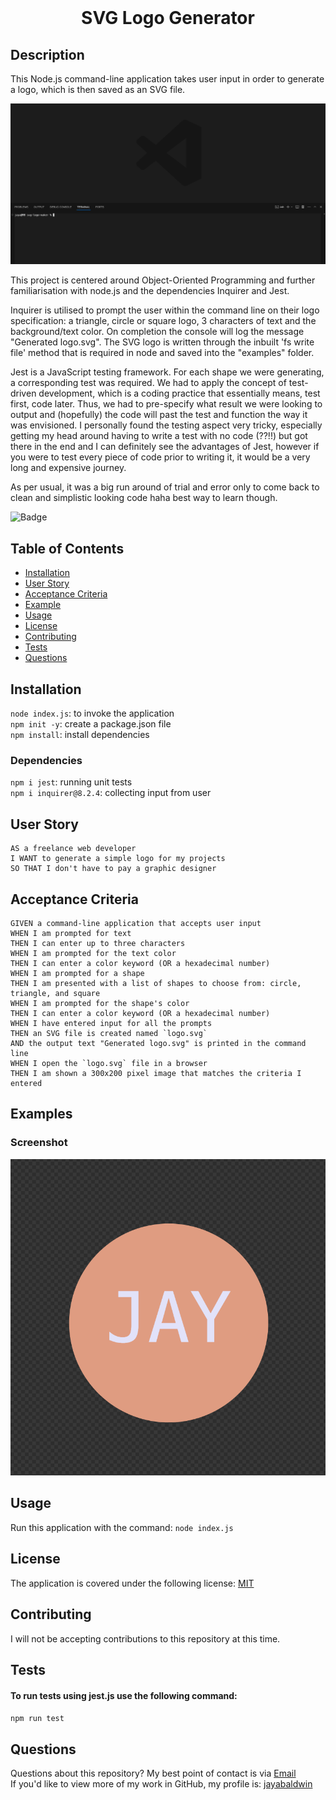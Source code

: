 
  <br>
  <h1 align="center">SVG Logo Generator</h1>

  ## Description
  This Node.js command-line application takes user input in order to generate a logo, which is then saved as an SVG file. 
  <br>

  ![](./screenshots/logo-generator.gif)
  
  This project is centered around Object-Oriented Programming and further familiarisation with node.js and the dependencies Inquirer and Jest.
  <br>

  Inquirer is utilised to prompt the user within the command line on their logo specification: a triangle, circle or square logo, 3 characters of text and the background/text color. On completion the console will log the message "Generated logo.svg". The SVG logo is written through the inbuilt 'fs write file' method that is required in node and saved into the "examples" folder.
  
  Jest is a JavaScript testing framework. For each shape we were generating, a corresponding test was required. We had to apply the concept of test-driven development, which is a coding practice that essentially means, test first, code later. Thus, we had to pre-specify what result we were looking to output and (hopefully) the code will past the test and function the way it was envisioned. I personally found the testing aspect very tricky, especially getting my head around having to write a test with no code (??!!) but got there in the end and I can definitely see the advantages of Jest, however if you were to test every piece of code prior to writing it, it would be a very long and expensive journey.

  As per usual, it was a big run around of trial and error only to come back to clean and simplistic looking code haha best way to learn though.
  
  ![Badge](https://img.shields.io/badge/License-MIT-yellow.svg)
 

  ## Table of Contents
  - [Installation](#installation)
  - [User Story](#user-story)
  - [Acceptance Criteria](#acceptance-criteria)
  - [Example](#example)
  - [Usage](#usage)
  - [License](#license)
  - [Contributing](#contributing)
  - [Tests](#tests)
  - [Questions](#questions)

  ## Installation
  `node index.js`: to invoke the application
  <br>
  `npm init -y`: create a package.json file
  <br>
  `npm install`: install dependencies

  ### Dependencies
  `npm i jest`: running unit tests
  <br>
  `npm i inquirer@8.2.4`: collecting input from user
  
  ## User Story
  ```
  AS a freelance web developer
I WANT to generate a simple logo for my projects
SO THAT I don't have to pay a graphic designer
  ```


  ## Acceptance Criteria
```
GIVEN a command-line application that accepts user input
WHEN I am prompted for text
THEN I can enter up to three characters
WHEN I am prompted for the text color
THEN I can enter a color keyword (OR a hexadecimal number)
WHEN I am prompted for a shape
THEN I am presented with a list of shapes to choose from: circle, triangle, and square
WHEN I am prompted for the shape's color
THEN I can enter a color keyword (OR a hexadecimal number)
WHEN I have entered input for all the prompts
THEN an SVG file is created named `logo.svg`
AND the output text "Generated logo.svg" is printed in the command line
WHEN I open the `logo.svg` file in a browser
THEN I am shown a 300x200 pixel image that matches the criteria I entered
 ```

  ## Examples
  ### Screenshot
  ![Example SVG Logo](./screenshots/logo.png)

  ## Usage
  Run this application with the command:
  ` node index.js
  `
  ## License
  The application is covered under the following license: [MIT](https://opensource.org/licenses/MIT)

  ## Contributing
  I will not be accepting contributions to this repository at this time.
  <br>
  

  ## Tests
  #### To run tests using jest.js use the following command:
  `
  npm run test
  `

  ## Questions
  Questions about this repository? My best point of contact is via [Email](mailto:jayastarrbaldwin@gmail.com) 
  <br>
  If you'd like to view more of my work in GitHub, my profile is: [jayabaldwin](https://github.com/jayabaldwin) 
